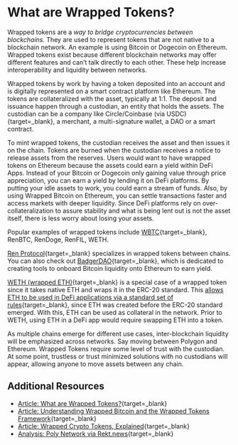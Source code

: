 # What are Wrapped Tokens?

Wrapped tokens are a _way to bridge cryptocurrencies between blockchains._ They are used to represent tokens that are not native to a blockchain network. An example is using Bitcoin or Dogecoin on Ethereum. Wrapped tokens exist because different blockchain networks may offer different features and can’t talk directly to each other. These help increase interoperability and liquidity between networks.

Wrapped tokens by work by having a token deposited into an account and is digitally represented on a smart contract platform like Ethereum. The tokens are collateralized with the asset, typically at 1:1. The deposit and issuance happen through a custodian, an entity that holds the assets. The custodian can be a company like Circle/Coinbase (via USDC){target=_blank}, a merchant, a multi-signature wallet, a DAO or a smart contract.

To mint wrapped tokens, the custodian receives the asset and then issues it on the chain. Tokens are burned when the custodian receives a notice to release assets from the reserves. Users would want to have wrapped tokens on Ethereum because the assets could earn a yield within DeFi Apps. Instead of your Bitcoin or Dogecoin only gaining value through price appreciation, you can earn a yield by lending it on DeFi platforms. By putting your idle assets to work, you could earn a stream of funds. Also, by using Wrapped Bitcoin on Ethereum, you can settle transactions faster and access markets with deeper liquidity. Since DeFi platforms rely on over-collateralization to assure stability and what is being lent out is not the asset itself, there is less worry about losing your assets.

Popular examples of wrapped tokens include [WBTC](https://wbtc.network/){target=_blank}, RenBTC, RenDoge, RenFIL, WETH.

[Ren Protocol](https://medium.com/renproject/how-renvm-actually-works-c2f76a2630c4){target=_blank} specializes in wrapped tokens between chains. You can also check out [BadgerDAO](https://badgerdao.medium.com/introducing-badger-dao-ed47a586c619){target=_blank}, which is dedicated to creating tools to onboard Bitcoin liquidity onto Ethereum to earn yield.

[WETH (wrapped ETH)](https://weth.io/){target=_blank} is a special case of a wrapped token since it takes native ETH and wraps it in the ERC-20 standard. This [allows ETH to be used in DeFi applications via a standard set of rules](https://yos.io/2019/07/13/smart-contract-extensibility-wrapped-tokens/){target=_blank}, since ETH was created before the ERC-20 standard emerged. With this, ETH can be used as collateral in the network. Prior to WETH, using ETH in a DeFi app would require swapping ETH into a token.

As multiple chains emerge for different use cases, inter-blockchain liquidity will be emphasized across networks. Say moving between Polygon and Ethereum. Wrapped Tokens require some level of trust with the custodian. At some point, trustless or trust minimized solutions with no custodians will appear, allowing anyone to move assets between any chain.

## Additional Resources

- [Article: What are Wrapped Tokens?](https://academy.binance.com/en/articles/what-are-wrapped-tokens){target=_blank}
- [Article: Understanding Wrapped Bitcoin and the Wrapped Tokens Framework](https://medium.com/nerd-for-tech/understanding-wrapped-bitcoin-and-the-wrapped-tokens-framework-6ed45e52acdb){target=_blank}
- [Article: Wrapped Crypto Tokens, Explained](https://cointelegraph.com/explained/wrapped-crypto-tokens-explained){target=_blank}
- [Analysis: Poly Network via Rekt.news](https://www.rekt.news/polynetwork-rekt/){target=_blank}
